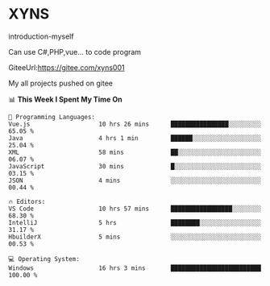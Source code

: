 # XYNS
introduction-myself

Can use C#,PHP,vue... to code program

GiteeUrl:https://gitee.com/xyns001

My all projects pushed on gitee

<!--START_SECTION:waka-->
📊 **This Week I Spent My Time On** 

```text
💬 Programming Languages: 
Vue.js                   10 hrs 26 mins      ████████████████░░░░░░░░░   65.05 % 
Java                     4 hrs 1 min         ██████░░░░░░░░░░░░░░░░░░░   25.04 % 
XML                      58 mins             ██░░░░░░░░░░░░░░░░░░░░░░░   06.07 % 
JavaScript               30 mins             █░░░░░░░░░░░░░░░░░░░░░░░░   03.15 % 
JSON                     4 mins              ░░░░░░░░░░░░░░░░░░░░░░░░░   00.44 % 

🔥 Editors: 
VS Code                  10 hrs 57 mins      █████████████████░░░░░░░░   68.30 % 
IntelliJ                 5 hrs               ████████░░░░░░░░░░░░░░░░░   31.17 % 
HbuilderX                5 mins              ░░░░░░░░░░░░░░░░░░░░░░░░░   00.53 % 

💻 Operating System: 
Windows                  16 hrs 3 mins       █████████████████████████   100.00 % 
```


<!--END_SECTION:waka-->
